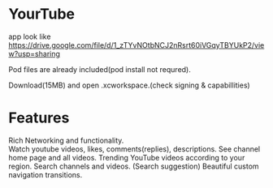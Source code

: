 # YourTube
 
app look like
https://drive.google.com/file/d/1_zTYvNOtbNCJ2nRsrt60iVGqyTBYUkP2/view?usp=sharing


Pod files are already included(pod install not requred).

Download(15MB) and open .xcworkspace.(check signing & capabillities)



# Features
Rich Networking and functionality.<br/>
Watch youtube videos, likes, comments(replies), descriptions.
See channel home page and all videos.
Trending YouTube videos according to your region.
Search channels and videos. (Search suggestion)
Beautiful custom navigation transitions.
